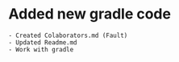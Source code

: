 # Added new gradle code
    - Created Colaborators.md (Fault)
    - Updated Readme.md
    - Work with gradle
    
